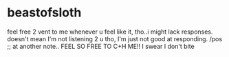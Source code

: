 # beastofsloth
feel free 2 vent to me whenever u feel like it, tho..i might lack responses. doesn't mean I'm not listening 2 u tho, I'm just not good at responding. /pos ;; at another note.. FEEL SO FREE TO C+H ME!! I swear I don't bite
